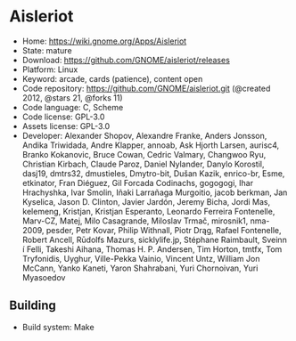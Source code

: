 # Aisleriot

- Home: https://wiki.gnome.org/Apps/Aisleriot
- State: mature
- Download: https://github.com/GNOME/aisleriot/releases
- Platform: Linux
- Keyword: arcade, cards (patience), content open
- Code repository: https://github.com/GNOME/aisleriot.git (@created 2012, @stars 21, @forks 11)
- Code language: C, Scheme
- Code license: GPL-3.0
- Assets license: GPL-3.0
- Developer: Alexander Shopov, Alexandre Franke, Anders Jonsson, Andika Triwidada, Andre Klapper, annoab, Ask Hjorth Larsen, aurisc4, Branko Kokanovic, Bruce Cowan, Cedric Valmary, Changwoo Ryu, Christian Kirbach, Claude Paroz, Daniel Nylander, Danylo Korostil, dasj19, dmtrs32, dmustieles, Dmytro-bit, Dušan Kazik, enrico-br, Esme, etkinator, Fran Diéguez, Gil Forcada Codinachs, gogogogi, Ihar Hrachyshka, Ivar Smolin, Iñaki Larrañaga Murgoitio, jacob berkman, Jan Kyselica, Jason D. Clinton, Javier Jardón, Jeremy Bicha, Jordi Mas, kelemeng, Kristjan, Kristjan Esperanto, Leonardo Ferreira Fontenelle, Marv-CZ, Matej, Milo Casagrande, Miloslav Trmač, mirosnik1, nma-2009, pesder, Petr Kovar, Philip Withnall, Piotr Drąg, Rafael Fontenelle, Robert Ancell, Rūdolfs Mazurs, sicklylife.jp, Stéphane Raimbault, Sveinn í Felli, Takeshi Aihana, Thomas H. P. Andersen, Tim Horton, tmtfx, Tom Tryfonidis, Uyghur, Ville-Pekka Vainio, Vincent Untz, William Jon McCann, Yanko Kaneti, Yaron Shahrabani, Yuri Chornoivan, Yuri Myasoedov

## Building

- Build system: Make
